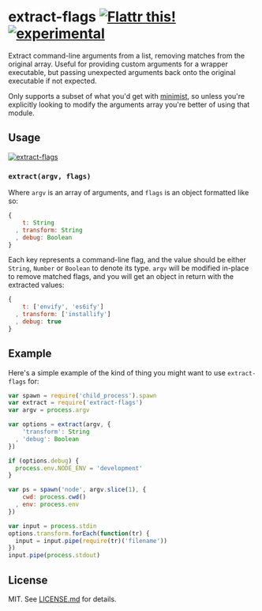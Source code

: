 # extract-flags [![Flattr this!](https://api.flattr.com/button/flattr-badge-large.png)](https://flattr.com/submit/auto?user_id=hughskennedy&url=http://github.com/hughsk/extract-flags&title=extract-flags&description=hughsk/extract-flags%20on%20GitHub&language=en_GB&tags=flattr,github,javascript&category=software)[![experimental](http://hughsk.github.io/stability-badges/dist/experimental.svg)](http://github.com/hughsk/stability-badges) #

Extract command-line arguments from a list, removing matches from the original
array. Useful for providing custom arguments for a wrapper executable, but
passing unexpected arguments back onto the original executable if not expected.

Only supports a subset of what you'd get with
[minimist](http://github.com/substack/minimist), so unless you're explicitly
looking to modify the arguments array you're better of using that module.

## Usage ##

[![extract-flags](https://nodei.co/npm/extract-flags.png?mini=true)](https://nodei.co/npm/extract-flags)

### `extract(argv, flags)` ###

Where `argv` is an array of arguments, and `flags` is an object formatted
like so:

``` javascript
{
    t: String
  , transform: String
  , debug: Boolean
}
```

Each key represents a command-line flag, and the value should be either
`String`, `Number` or `Boolean` to denote its type. `argv` will be modified
in-place to remove matched flags, and you will get an object in return
with the extracted values:

``` javascript
{
    t: ['envify', 'es6ify']
  , transform: ['installify']
  , debug: true
}
```

## Example ##

Here's a simple example of the kind of thing you might want to use
`extract-flags` for:

``` javascript
var spawn = require('child_process').spawn
var extract = require('extract-flags')
var argv = process.argv

var options = extract(argv, {
    'transform': String
  , 'debug': Boolean
})

if (options.debug) {
  process.env.NODE_ENV = 'development'
}

var ps = spawn('node', argv.slice(1), {
    cwd: process.cwd()
  , env: process.env
})

var input = process.stdin
options.transform.forEach(function(tr) {
  input = input.pipe(require(tr)('filename'))
})
input.pipe(process.stdout)
```

## License ##

MIT. See [LICENSE.md](http://github.com/hughsk/extract-flags/blob/master/LICENSE.md) for details.
